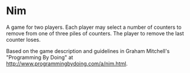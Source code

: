# Nim

A game for two players. Each player may select a number of counters to remove from one of three piles of counters. The player to remove the last counter loses.

Based on the game description and guidelines in Graham Mitchell's "Programming By Doing" at http://www.programmingbydoing.com/a/nim.html.
